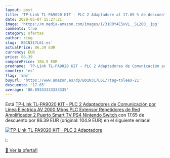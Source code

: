 ```yaml
---
layout: post
title: 'TP-Link TL-PA9020 KIT - PLC 2 Adaptadore al 17.65 % de descuento'
date: 2020-05-07 15:27:21
image: 'https://m.media-amazon.com/images/I/31R0Y4E5uVL._SL200_.jpg'
comments: true
category: ofertas
author: ring
slug: 'B01N317L61-es'
actualPrice: 86.39 EUR
currency: EUR
price: 86.39
comparePrice: 104.9 EUR
prodname: 'TP-Link TL-PA9020 KIT - PLC 2 Adaptadores de Comunicación por Línea Eléctrica  AV 2000 Mbps  PLC  Extensor  Repetidores de Red  Amplificador  2 Puerto  Smart TV  PS4  Nintendo Switch '
country: 'es'
flag: '🇪🇸'
buyurl: 'https://www.amazon.es/dp/B01N317L61/?tag=tolees-21'
descuento: '17.65'
average: '86.89333333333335'
---
```


Está [TP-Link TL-PA9020 KIT - PLC 2 Adaptadores de Comunicación por Línea Eléctrica  AV 2000 Mbps  PLC  Extensor  Repetidores de Red  Amplificador  2 Puerto  Smart TV  PS4  Nintendo Switch ](https://www.amazon.es/dp/B01N317L61/?tag=tolees-21) con 17.65 de descuento por 86.39 EUR (original: 104.9 EUR) en el siguiente enlace!

[![TP-Link TL-PA9020 KIT - PLC 2 Adaptadore](https://m.media-amazon.com/images/I/31R0Y4E5uVL._SL200_.jpg)](https://www.amazon.es/dp/B01N317L61/?tag=tolees-21)

ℹ️:


[🛒 Ver la oferta!!](https://www.amazon.es/dp/B01N317L61/?tag=tolees-21)
